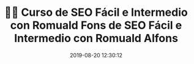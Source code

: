 ---
author_profile: false
title: "👨‍🏫 Curso de SEO Fácil e Intermedio con Romuald Fons de SEO Fácil e Intermedio con Romuald Alfons"
description: "🚀 Curso de SEO Fácil e Intermedio con Romuald Fons"
excerpt: "🚀 Curso de SEO Fácil e Intermedio con Romuald Alfons"
header:
  video:
    id: PL6heMTo6Ni5cyGYGzhGLiNZJjWjkz2uYW
    provider: youtube
comments: true
date: 2019-08-20 12:30:12
tags:
# Autor, Editorial, Temática, Tipo de Música
- Romuald Fons
categories:
- SEO y Posicionamiento
sidebar:
- title: "Menú Videoteca"
  nav: vteca
---